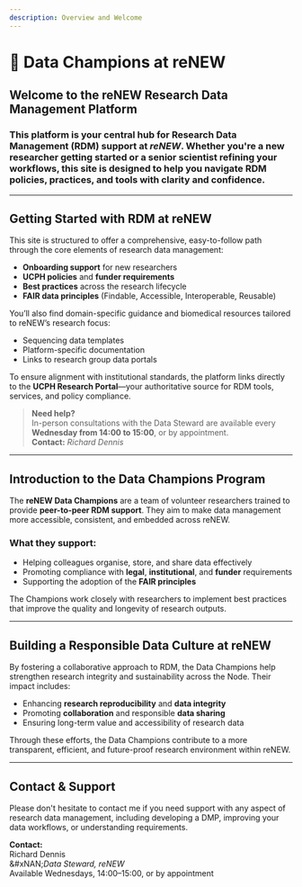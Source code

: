 ```yaml
---
description: Overview and Welcome
---
```


# 🔴 Data Champions at reNEW

## Welcome to the reNEW Research Data Management Platform

### This platform is your central hub for **Research Data Management (RDM)** support at _reNEW_. Whether you're a new researcher getting started or a senior scientist refining your workflows, this site is designed to help you navigate RDM policies, practices, and tools with clarity and confidence.

***

## Getting Started with RDM at reNEW

This site is structured to offer a comprehensive, easy-to-follow path through the core elements of research data management:

* **Onboarding support** for new researchers
* **UCPH policies** and **funder requirements**
* **Best practices** across the research lifecycle
* **FAIR data principles** (Findable, Accessible, Interoperable, Reusable)

You’ll also find domain-specific guidance and biomedical resources tailored to reNEW’s research focus:

* Sequencing data templates
* Platform-specific documentation
* Links to research group data portals

To ensure alignment with institutional standards, the platform links directly to the **UCPH Research Portal**—your authoritative source for RDM tools, services, and policy compliance.

> **Need help?**\
> In-person consultations with the Data Steward are available every **Wednesday from 14:00 to 15:00**, or by appointment.\
> **Contact:** _Richard Dennis_

***

## Introduction to the Data Champions Program

The **reNEW Data Champions** are a team of volunteer researchers trained to provide **peer-to-peer RDM support**. They aim to make data management more accessible, consistent, and embedded across reNEW.

### What they support:

* Helping colleagues organise, store, and share data effectively
* Promoting compliance with **legal**, **institutional**, and **funder** requirements
* Supporting the adoption of the **FAIR principles**

The Champions work closely with researchers to implement best practices that improve the quality and longevity of research outputs.

***

## Building a Responsible Data Culture at reNEW

By fostering a collaborative approach to RDM, the Data Champions help strengthen research integrity and sustainability across the Node. Their impact includes:

* Enhancing **research reproducibility** and **data integrity**
* Promoting **collaboration** and responsible **data sharing**
* Ensuring long-term value and accessibility of research data

Through these efforts, the Data Champions contribute to a more transparent, efficient, and future-proof research environment within reNEW.

***

## Contact & Support

Please don't hesitate to contact me if you need support with any aspect of research data management, including developing a DMP, improving your data workflows, or understanding requirements.

**Contact:**\
Richard Dennis\
&#xNAN;_&#x44;ata Steward, reNEW_ \
Available Wednesdays, 14:00–15:00, or by appointment
